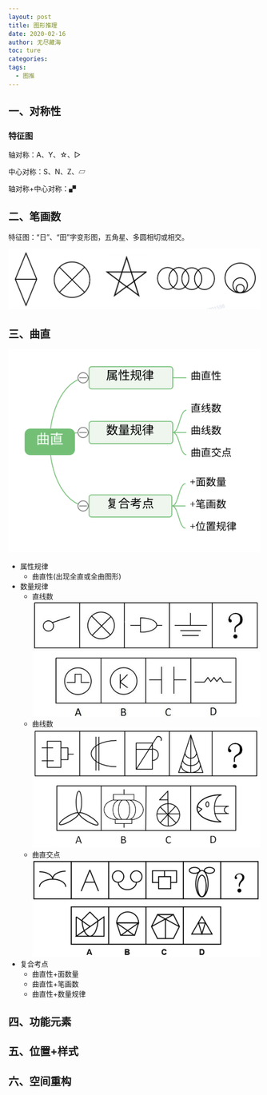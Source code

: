 ```yaml
---
layout: post
title: 图形推理
date: 2020-02-16
author: 无尽藏海
toc: ture
categories: 
tags:
  - 图推
---
```




## 一、对称性

### 特征图

轴对称：A、Y、☆、▷

中心对称：S、N、Z、▱

轴对称+中心对称：▞

## 二、笔画数

特征图：“日”、“田”字变形图，五角星、多圆相切或相交。

![](assets/image-20200216181517570.png)



## 三、曲直

![曲直](assets/曲直1.svg)

- 属性规律
  - 曲直性(出现全直或全曲图形)
- 数量规律
  - 直线数   ![正确选项：A](assets/image-20200216192539174.png)
  - 曲线数   ![正确选项：D](assets/image-20200216192601392.png)
  - 曲直交点![正确选项：C](assets/image-20200216192609768.png)
- 复合考点
  - 曲直性+面数量
  - 曲直性+笔画数
  - 曲直性+数量规律

## 四、功能元素



## 五、位置+样式

## 六、空间重构

